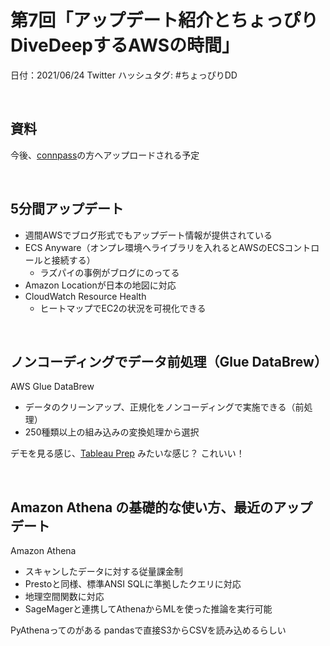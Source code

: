 # 第7回「アップデート紹介とちょっぴりDiveDeepするAWSの時間」

日付：2021/06/24
Twitter ハッシュタグ: #ちょっぴりDD

<br>

## 資料

今後、[connpass](https://awsj-saas.connpass.com/event/215850/)の方へアップロードされる予定

<br>

## 5分間アップデート

- 週間AWSでブログ形式でもアップデート情報が提供されている
- ECS Anyware（オンプレ環境へライブラリを入れるとAWSのECSコントロールと接続する）
    - ラズパイの事例がブログにのってる
- Amazon Locationが日本の地図に対応
- CloudWatch Resource Health
    - ヒートマップでEC2の状況を可視化できる

<br>

## ノンコーディングでデータ前処理（Glue DataBrew）

AWS Glue DataBrew
- データのクリーンアップ、正規化をノンコーディングで実施できる（前処理）
- 250種類以上の組み込みの変換処理から選択

デモを見る感じ、[Tableau Prep](https://www.tableau.com/ja-jp/products/prep) みたいな感じ？
これいい！

<br>

## Amazon Athena の基礎的な使い方、最近のアップデート

Amazon Athena
- スキャンしたデータに対する従量課金制
- Prestoと同様、標準ANSI SQLに準拠したクエリに対応
- 地理空間関数に対応
- SageMagerと連携してAthenaからMLを使った推論を実行可能

PyAthenaってのがある
pandasで直接S3からCSVを読み込めるらしい